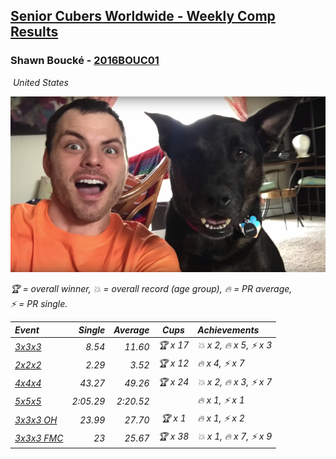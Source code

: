 <style>table {white-space: nowrap;}</style>
<link rel="stylesheet" type="text/css" href="/scw-comp/css/flags.css" />

## [Senior Cubers Worldwide - Weekly Comp Results](/scw-comp/results/)
### Shawn Boucké - [2016BOUC01](https://www.worldcubeassociation.org/persons/2016BOUC01)

<i class="flag flag-US" />&nbsp;United States

![Shawn Boucké](1471010375.png)

<span style="white-space: nowrap;">🏆 = overall winner</span>, <span style="white-space: nowrap;">💥 = overall record (age group)</span>, <span style="white-space: nowrap;">🔥 = PR average</span>, <span style="white-space: nowrap;">⚡ = PR single</span>.

| Event | Single | Average | Cups | Achievements|
| :-- | --: | --: | :--: | :-- |
| [3x3x3](333.md) | 8.54 | 11.60 | 🏆 x 17 | 💥 x 2, 🔥 x 5, ⚡ x 3 |
| [2x2x2](222.md) | 2.29 | 3.52 | 🏆 x 12 | 🔥 x 4, ⚡ x 7 |
| [4x4x4](444.md) | 43.27 | 49.26 | 🏆 x 24 | 💥 x 2, 🔥 x 3, ⚡ x 7 |
| [5x5x5](555.md) | 2:05.29 | 2:20.52 |  | 🔥 x 1, ⚡ x 1 |
| [3x3x3 OH](333oh.md) | 23.99 | 27.70 | 🏆 x 1 | 🔥 x 1, ⚡ x 2 |
| [3x3x3 FMC](333fm.md) | 23 | 25.67 | 🏆 x 38 | 💥 x 1, 🔥 x 7, ⚡ x 9 |

<!-- Global site tag (gtag.js) - Google Analytics -->
<script async src="https://www.googletagmanager.com/gtag/js?id=UA-86348435-3"></script>
<script>window.dataLayer = window.dataLayer || []; function gtag() {dataLayer.push(arguments);} gtag('js', new Date()); gtag('config', 'UA-86348435-3');</script>
